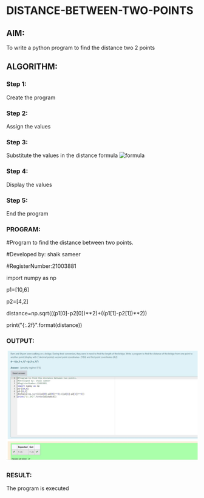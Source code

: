 # DISTANCE-BETWEEN-TWO-POINTS

## AIM:
To write a python program to find the distance two 2 points
## ALGORITHM:
### Step 1: 
Create the program
### Step 2: 
Assign the values
### Step 3: 
Substitute the values in the distance formula  ![formula](/formula.jpg)
### Step 4: 
Display the values
### Step 5: 
End the program
### PROGRAM:

#Program to find the distance between two points.

#Developed by: shaik sameer 

#RegisterNumber:21003881

import numpy as np

p1=[10,6]

p2=[4,2]

distance=np.sqrt(((p1[0]-p2[0])**2)+((p1[1]-p2[1])**2))

print("{:.2f}".format(distance))
  


### OUTPUT:
![output](https://github.com/Shaik-sameer-AIML/DISTANCE-BETWEEN-TWO-POINTS/blob/main/distance%20between%20two%20points.JPG?raw=true)

### RESULT:
The program is executed
